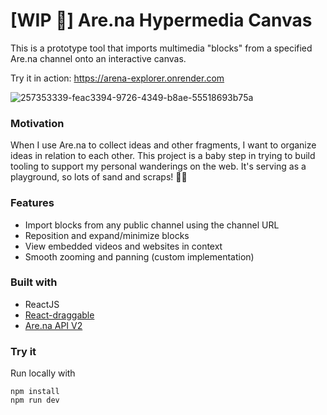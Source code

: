 # [WIP 🚧] Are.na Hypermedia Canvas 

This is a prototype tool that imports multimedia "blocks" from a specified Are.na channel onto an interactive canvas.

Try it in action: https://arena-explorer.onrender.com

![257353339-feac3394-9726-4349-b8ae-55518693b75a](https://github.com/merryvj/arena-explorer/assets/41601131/dd562386-92e9-463f-8c9e-d88957019b2d)


### Motivation
When I use Are.na to collect ideas and other fragments, I want to organize ideas in relation to each other. This project is a baby step in trying to build tooling to support my personal wanderings on the web. It's serving as a playground, so lots of sand and scraps! 🛝🌞

 
### Features
* Import blocks from any public channel using the channel URL
* Reposition and expand/minimize blocks
* View embedded videos and websites in context
* Smooth zooming and panning (custom implementation)

### Built with
* ReactJS
* [React-draggable](https://www.npmjs.com/package/react-draggable)
* [Are.na API V2](https://dev.are.na/documentation/channels)
  
### Try it 
Run locally with
```
npm install
npm run dev
```
